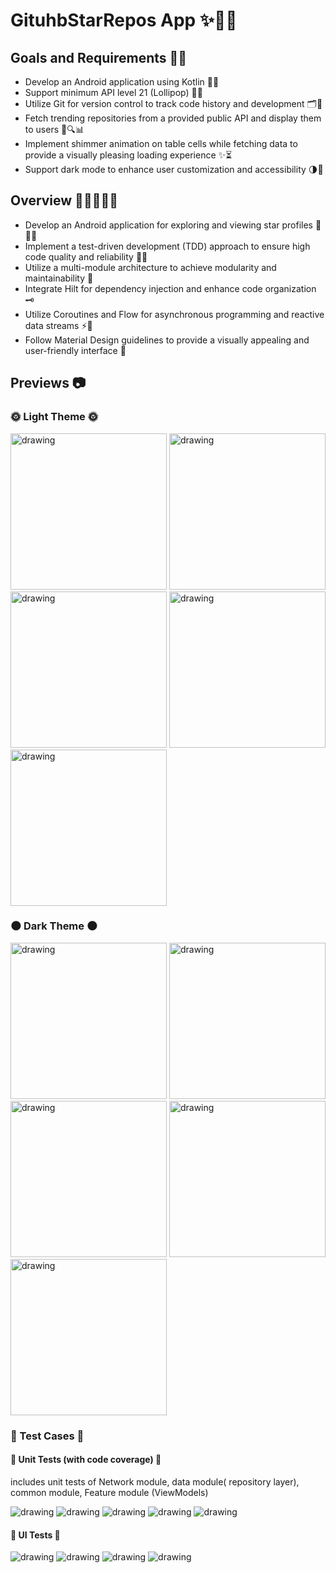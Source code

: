 # GituhbStarRepos App ✨📱🚀

## Goals and Requirements 🎯✅
- Develop an Android application using Kotlin 📱🚀
- Support minimum API level 21 (Lollipop) 📱🔧
- Utilize Git for version control to track code history and development 🗂️🔀
- Fetch trending repositories from a provided public API and display them to users 🌟🔍📊
- Implement shimmer animation on table cells while fetching data to provide a visually pleasing loading experience ✨⏳
- Support dark mode to enhance user customization and accessibility 🌗🌙

## Overview 🌟📱🧪🔧🚀
- Develop an Android application for exploring and viewing star profiles 📱🌟✨
- Implement a test-driven development (TDD) approach to ensure high code quality and reliability 🧪📝
- Utilize a multi-module architecture to achieve modularity and maintainability 🧩
- Integrate Hilt for dependency injection and enhance code organization 🗝️
- Utilize Coroutines and Flow for asynchronous programming and reactive data streams ⚡🌊
- Follow Material Design guidelines to provide a visually appealing and user-friendly interface 🎨

## Previews 📷

### 🌞 Light Theme 🌞
<p align="start">
<img src="preview/loading_light.png" alt="drawing" width="250px" />
<img src="preview/data_light.png" alt="drawing" width="250px" />
<img src="preview/data_expended_light.png" alt="drawing" width="250px" />
<img src="preview/network_light.png" alt="drawing" width="250px" />
<img src="preview/empty_data_light.png" alt="drawing" width="250px" />
</p>

### 🌑 Dark Theme 🌑

<p align="start">
<img src="preview/loading_dark.png" alt="drawing" width="250px" />
<img src="preview/data_dark.png" alt="drawing" width="250px" />
<img src="preview/data_expanded_dark.png" alt="drawing" width="250px" />
<img src="preview/network_dark.png" alt="drawing" width="250px" />
<img src="preview/empty_dark.png" alt="drawing" width="250px" />
</p>

### 🧪 Test Cases 🧪

#### 🔬 Unit Tests  (with code coverage) 🔬
includes unit tests of Network module, data module( repository layer), common module, Feature module (ViewModels)
<p align="start">
<img src="preview/common0.png" alt="drawing" /> 

<img src="preview/network0.png" alt="drawing" />

<img src="preview/data0.png" alt="drawing"  /> 

<img src="preview/data1.png" alt="drawing" />

<img src="preview/trendingvm.png" alt="drawing" /> 

#### 📱 UI Tests 📱

<img src="preview/repos_test.png" alt="drawing" />

<img src="preview/Expandable_repo_test.png" alt="drawing" /> 

<img src="preview/error_screen_test.png" alt="drawing"  /> 

<img src="preview/empty_screen_test.png" alt="drawing" /> 
</p>

